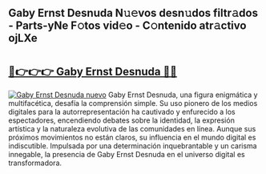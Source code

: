 ## Gaby Ernst Desnuda N𝚞𝚎vos desn𝚞dos filtr𝚊dos - Parts-yNe F𝚘tos vid𝚎o - C𝚘ntenido atr𝚊ctivo ojLXe

# <h2><a href="http://mb80bx.tromn.icu/?c=Gaby+Ernst+Desnuda">🔗👉👉👉 Gaby Ernst Desnuda 🔗🔗</a></h2>

[![Gaby Ernst Desnuda nuevo](https://i.imgur.com/pEAQMta.gif)](http://mb80bx.tromn.icu/?c=Gaby+Ernst+Desnuda)
Gaby Ernst Desnuda, una figura enigmática y multifacética, desafía la comprensión simple. Su uso pionero de los medios digitales para la autorrepresentación ha cautivado y enfurecido a los espectadores, encendiendo debates sobre la identidad, la expresión artística y la naturaleza evolutiva de las comunidades en línea. Aunque sus próximos movimientos no están claros, su influencia en el mundo digital es indiscutible. Impulsada por una determinación inquebrantable y un carisma innegable, la presencia de Gaby Ernst Desnuda en el universo digital es transformadora.
